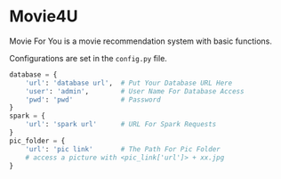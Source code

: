 # Movie4U
Movie For You is a movie recommendation system with basic functions.

Configurations are set in the `config.py` file.

```python
database = {
    'url': 'database url',  # Put Your Database URL Here
    'user': 'admin',        # User Name For Database Access
    'pwd': 'pwd'            # Password
}
spark = {
    'url': 'spark url'      # URL For Spark Requests
}
pic_folder = {
    'url': 'pic link'       # The Path For Pic Folder
    # access a picture with <pic_link['url']> + xx.jpg
}
```
